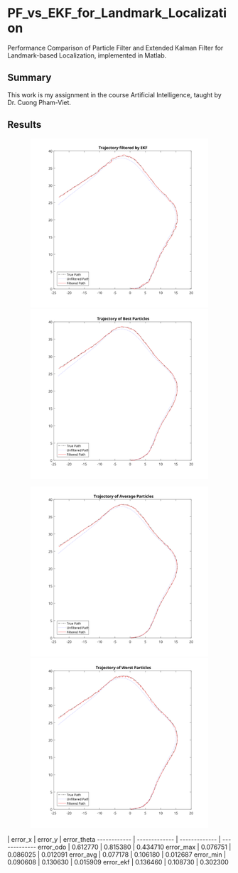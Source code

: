 # PF_vs_EKF_for_Landmark_Localization
Performance Comparison of Particle Filter and Extended Kalman Filter for Landmark-based Localization, implemented in Matlab.

## Summary
This work is my assignment in the course Artificial Intelligence, taught by Dr. Cuong Pham-Viet.

## Results
<p align="center">
  <img src="ekf.svg" width="400" alt="accessibility text">
  <img src="pf_best.svg" width="400" alt="accessibility text">
</p>
<p align="center">
  <img src="pf_avg.svg" width="400" alt="accessibility text">
  <img src="pf_worst.svg" width="400" alt="accessibility text">
</p>

| error_x | error_y | error_theta
------------ | ------------- | ------------- | -------------
error_odo | 0.612770 | 0.815380 | 0.434710
error_max | 0.076751 | 0.086025 | 0.012091
error_avg | 0.077178 | 0.106180 | 0.012687
error_min | 0.090608 | 0.130630 | 0.015909
error_ekf | 0.136460 | 0.108730 | 0.302300
